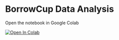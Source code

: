 # BorrowCup Data Analysis

Open the notebook in Google Colab

[![Open In Colab](https://colab.research.google.com/assets/colab-badge.svg)](https://colab.research.google.com/github/robinsaa/DataAnalysis/blob/master/notebooks/analysis2.ipynb)
